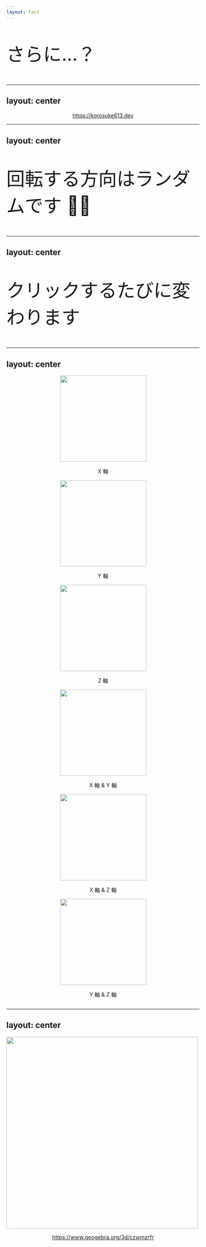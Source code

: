 ```yaml
---
layout: fact
---
```


<p style="font-size: xxx-large">
  さらに...？
</p>

---
layout: center
---

<Youtube width="600" height="378" id="a_AjBHI0op8" />

<p style="text-align: center;">
  <a href="https://korosuke613.dev" target="_blank" rel="noopener noreferrer">
    https://korosuke613.dev
  </a>
</p>

<!--
（ここでは実際に korosuke613.dev を開き何回かクリックする）
（いろんな方向に回りますね〜とか言う）
-->


---
layout: center
---

<p style="font-size: xxx-large">
  回転する方向はランダムです 😵‍💫
</p>

---
layout: center
---

<p style="font-size: xxx-large">
  クリックするたびに変わります
</p>

---
layout: center
---

<!-- grid で 6 等分する -->
<div class="grid grid-cols-6 gap-4">
  <div class="col-span-2 panel">
    <img src="/rotate_x.png" width="225" border="rounded"/>
    <p>
      X 軸
    </p>
  </div>
  <div class="col-span-2 panel">
    <img src="/rotate_y.png" width="225" border="rounded"/>
    <p>
      Y 軸
    </p>
  </div>
  <div class="col-span-2 panel">
    <img src="/rotate_z.png" width="225" border="rounded"/>
    <p>
      Z 軸
    </p>
  </div>
  <div class="col-span-2 panel">
    <img src="/rotate_xy.png" width="225" border="rounded"/>
    <p>
      X 軸 & Y 軸
    </p>
  </div>
  <div class="col-span-2 panel">
    <img src="/rotate_xz.png" width="225" border="rounded"/>
    <p>
      X 軸 & Z 軸
    </p>
  </div>
  <div class="col-span-2 panel">
    <img src="/rotate_yz.png" width="225" border="rounded"/>
    <p>
      Y 軸 & Z 軸
    </p>
  </div>
</div>

<style>
.panel {
  display: grid;
  place-items: center;
}

</style>

<!--
6 つの回転パターンがあります。
-->

---
layout: center
---

<img border="rounded" width="500" src="/axises2.png"/>

<p style="text-align: center;">
  <a href="https://www.geogebra.org/3d/czwmzrfr" target="_blank" rel="noopener noreferrer">
    https://www.geogebra.org/3d/czwmzrfr
  </a>
</p>

<!--
これはイメージです。
（さっさと次に行く）
-->
